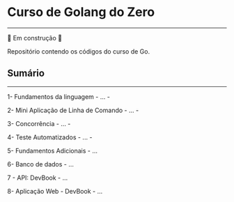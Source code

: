 # Curso de Golang do Zero

---

:construction: Em construção :construction:

Repositório contendo os códigos do curso de Go.

## Sumário

---

1- Fundamentos da linguagem
    - ...
    -
    
2- Mini Aplicação de Linha de Comando
    - ...
    -
    
3- Concorrência
    - ...
    -
    
4- Teste Automatizados
    - ...
    -
    
5- Fundamentos Adicionais
    - ...

6- Banco de dados
    - ...

7 - API: DevBook
    - ...

8- Aplicação Web - DevBook
    - ...

